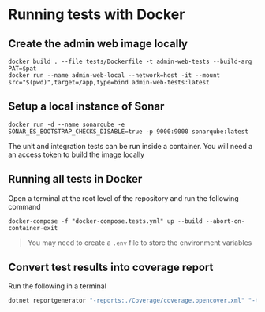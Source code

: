 # Running tests with Docker

## Create the admin web image locally

``` shell
docker build . --file tests/Dockerfile -t admin-web-tests --build-arg PAT=$pat
docker run --name admin-web-local --network=host -it --mount src="$(pwd)",target=/app,type=bind admin-web-tests:latest
```

## Setup a local instance of Sonar

``` shell
docker run -d --name sonarqube -e SONAR_ES_BOOTSTRAP_CHECKS_DISABLE=true -p 9000:9000 sonarqube:latest
```

The unit and integration tests can be run inside a container. You will need a an access token to build the image locally

## Running all tests in Docker

Open a terminal at the root level of the repository and run the following command

``` shell
docker-compose -f "docker-compose.tests.yml" up --build --abort-on-container-exit
```

> You may need to create a `.env` file to store the environment variables

## Convert test results into coverage report

Run the following in a terminal

``` bash
dotnet reportgenerator "-reports:./Coverage/coverage.opencover.xml" "-targetDir:./Artifacts/Coverage/Report" -reporttypes:Html -sourcedirs:./BookingsApi
```
